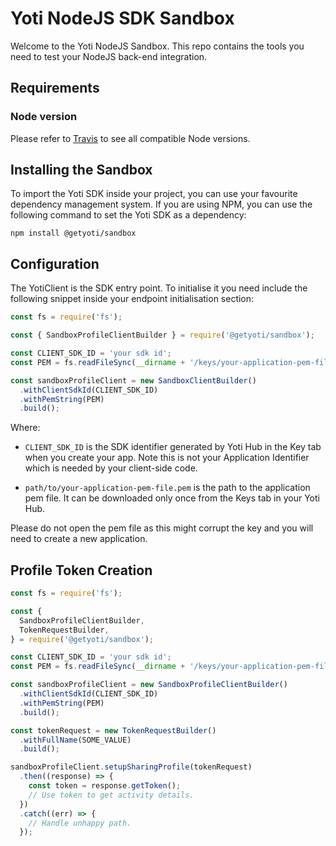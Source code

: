 # Yoti NodeJS SDK Sandbox

Welcome to the Yoti NodeJS Sandbox. This repo contains the tools you need to test your NodeJS back-end integration.

## Requirements

### Node version
Please refer to [Travis](https://travis-ci.com/getyoti/yoti-node-sdk-sandbox) to see all compatible Node versions.

## Installing the Sandbox

To import the Yoti SDK inside your project, you can use your favourite dependency management system.
If you are using NPM, you can use the following command to set the Yoti SDK as a dependency:

```shell
npm install @getyoti/sandbox
```

## Configuration

The YotiClient is the SDK entry point. To initialise it you need include the following snippet inside your endpoint initialisation section:

```javascript
const fs = require('fs');

const { SandboxProfileClientBuilder } = require('@getyoti/sandbox');

const CLIENT_SDK_ID = 'your sdk id';
const PEM = fs.readFileSync(__dirname + '/keys/your-application-pem-file.pem');

const sandboxProfileClient = new SandboxClientBuilder()
  .withClientSdkId(CLIENT_SDK_ID)
  .withPemString(PEM)
  .build();
```

Where:

* `CLIENT_SDK_ID` is the SDK identifier generated by Yoti Hub in the Key tab when you create your app. Note this is not your Application Identifier which is needed by your client-side code.

* `path/to/your-application-pem-file.pem` is the path to the application pem file. It can be downloaded only once from the Keys tab in your Yoti Hub.

Please do not open the pem file as this might corrupt the key and you will need to create a new application.

## Profile Token Creation

```javascript
const fs = require('fs');

const {
  SandboxProfileClientBuilder,
  TokenRequestBuilder,
} = require('@getyoti/sandbox');

const CLIENT_SDK_ID = 'your sdk id';
const PEM = fs.readFileSync(__dirname + '/keys/your-application-pem-file.pem');

const sandboxProfileClient = new SandboxProfileClientBuilder()
  .withClientSdkId(CLIENT_SDK_ID)
  .withPemString(PEM)
  .build();

const tokenRequest = new TokenRequestBuilder()
  .withFullName(SOME_VALUE)
  .build();

sandboxProfileClient.setupSharingProfile(tokenRequest)
  .then((response) => {
    const token = response.getToken();
    // Use token to get activity details.
  })
  .catch((err) => {
    // Handle unhappy path.
  });
```
